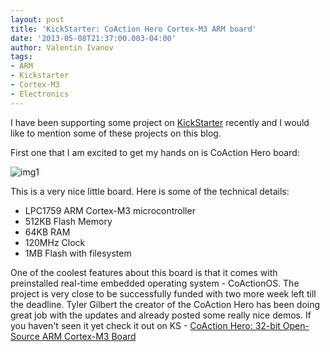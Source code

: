 ```yaml
---
layout: post
title: 'KickStarter: CoAction Hero Cortex-M3 ARM board'
date: '2013-05-08T21:37:00.003-04:00'
author: Valentin Ivanov
tags:
- ARM
- Kickstarter
- Cortex-M3
- Electronics
---
```

I have been supporting some project on [KickStarter](https://www.kickstarter.com/) recently and I would like to mention some of these projects on this blog.

First one that I am excited to get my hands on is CoAction Hero board:

![img1](https://2.bp.blogspot.com/-6KRZXUE2ppQ/UYr63bjIFMI/AAAAAAAAAcA/QPbUWD7S_o0/s1600/photo-main.jpg)

This is a very nice little board. Here is some of the technical details:

- LPC1759 ARM Cortex-M3 microcontroller
- 512KB Flash Memory
- 64KB RAM
- 120MHz Clock
- 1MB Flash with filesystem

One of the coolest features about this board is that it comes with preinstalled real-time embedded operating system - CoActionOS.
The project is very close to be successfully funded with two more week left till the deadline. Tyler Gilbert the creator of the CoAction Hero has been doing great job with the updates and already posted some really nice demos.
If you haven't seen it yet check it out on KS - [CoAction Hero: 32-bit Open-Source ARM Cortex-M3 Board](https://www.kickstarter.com/projects/966383008/coaction-hero-32-bit-open-source-arm-cortex-m3-boa)

